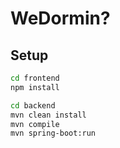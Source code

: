 # WeDormin?

## Setup

```bash
cd frontend
npm install
```

```bash
cd backend
mvn clean install
mvn compile
mvn spring-boot:run
```